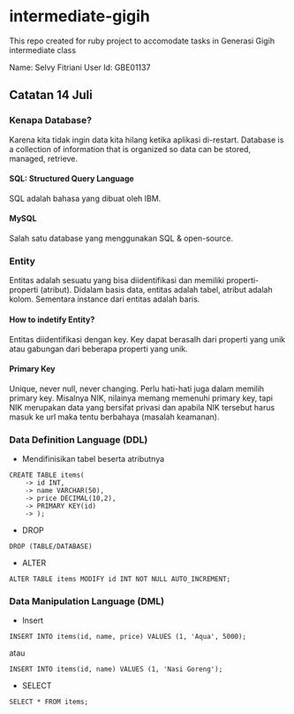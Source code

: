# intermediate-gigih
This repo created for ruby project to accomodate tasks in Generasi Gigih intermediate class 

Name: Selvy Fitriani
User Id: GBE01137

## Catatan 14 Juli

### Kenapa Database?
Karena kita tidak ingin data kita hilang ketika aplikasi di-restart. Database is a collection of information
that is organized so data can be stored, managed, retrieve.

#### SQL: Structured Query Language
SQL adalah bahasa yang dibuat oleh IBM.

#### MySQL
Salah satu database yang menggunakan SQL & open-source.

### Entity
Entitas adalah sesuatu yang bisa diidentifikasi dan memiliki properti-properti (atribut).
Didalam basis data, entitas adalah tabel, atribut adalah kolom. Sementara instance dari entitas adalah baris.

#### How to indetify Entity?
Entitas diidentifikasi dengan key. Key dapat berasalh dari properti yang unik atau gabungan dari beberapa properti yang unik.

#### Primary Key
Unique, never null, never changing. Perlu hati-hati juga dalam memilih primary key. Misalnya NIK, nilainya
memang memenuhi primary key, tapi NIK merupakan data yang bersifat privasi dan apabila NIK tersebut
harus masuk ke url maka tentu berbahaya (masalah keamanan). 

### Data Definition Language (DDL)
- Mendifinisikan tabel beserta atributnya
```
CREATE TABLE items(
    -> id INT,
    -> name VARCHAR(50),
    -> price DECIMAL(10,2),
    -> PRIMARY KEY(id)
    -> );
```
- DROP
```
DROP (TABLE/DATABASE) 
```
- ALTER
```
ALTER TABLE items MODIFY id INT NOT NULL AUTO_INCREMENT;
```

### Data Manipulation Language (DML)
- Insert
```
INSERT INTO items(id, name, price) VALUES (1, 'Aqua', 5000);
```
atau
```
INSERT INTO items(id, name) VALUES (1, 'Nasi Goreng');
```

- SELECT
```
SELECT * FROM items;
```